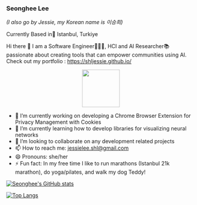  
 ### Seonghee Lee 
 <em>(I also go by Jessie, my Korean name is 이승희) </em>
 
 Currently Based in📍 Istanbul, Turkiye
 
 Hi there 👋
 I am a Software Engineer👩🏻‍💻, HCI and AI Researcher📚 passionate about creating tools that can empower communities using AI. 
 Check out my portfolio : https://shljessie.github.io/ 
 
 <div id="header" align="center">
  <img src="https://media.giphy.com/media/hpXdHPfFI5wTABdDx9/giphy.gif" width="100"/>
</div>



- 🔭 I’m currently working on developing a Chrome Browser Extension for Privacy Management with Cookies
- 🌱 I’m currently learning how to develop libraries for visualizing neural networks
- 👯 I’m looking to collaborate on any development related projects
- 📫 How to reach me: jessielee.shl@gmail.com
- 😄 Pronouns: she/her
- ⚡ Fun fact: In my free time I like to run marathons (Istanbul 21k marathon), do yoga/pilates, and walk my dog Teddy! 


[![Seonghee's GitHub stats](https://github-readme-stats.vercel.app/api?username=shljessie&show_icons=true&theme=radical)](https://github.com/shljessie/github-readme-stats)

[![Top Langs](<https://github-readme-stats.vercel.app/api/top-langs/?username=shljessie&hide=html,CSS,Jupyter Notebook&show_icons=true&theme=radical>)](https://github.com/shljessie/github-readme-stats)
